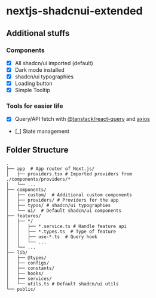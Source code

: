 # nextjs-shadcnui-extended

## Additional stuffs

### Components
- [x] All shadcn/ui imported (default)
- [x] Dark mode installed
- [x] shadcn/ui typographies
- [x] Loading button
- [x] Simple Tooltip

### Tools for easier life
- [x] Query/API fetch with [@tanstack/react-query](https://github.com/tanstack/query) and [axios](https://github.com/axios/axios)
- [_] State management

## Folder Structure

```
.
├── app  # App router of Next.js/
│   ├── providers.tsx # Imported providers from ./components/providers/*
│   └── ...
├── components/
│   ├── custom/  # Additional custom components
│   ├── providers/ # Providers for the app
│   ├── typos/ # shadcn/ui typographies
│   └── ui/  # Default shadcn/ui components
├── features/
│   ├── */
│   │   ├── *.service.ts # Handle feature api
│   │   ├── *.types.ts  # Type of feature
│   │   ├── use-*.ts  # Query hook
│   │   └── ...
│   └── ...
├── lib/
│   ├── @types/
│   ├── configs/
│   ├── constants/
│   ├── hooks/
│   ├── services/
│   └── utils.ts # Default shadcn/ui utils
└── public/
```
